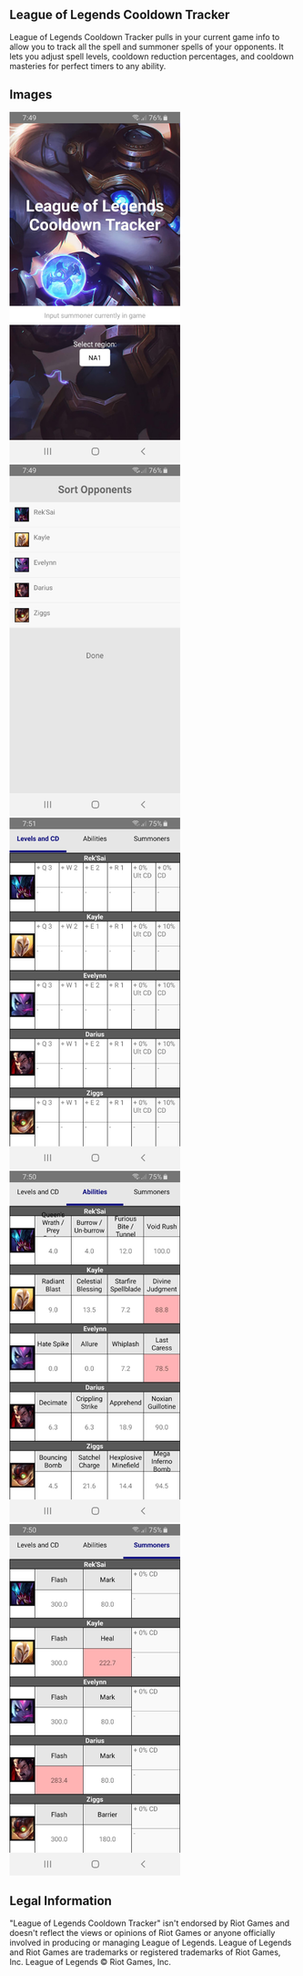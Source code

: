 ## League of Legends Cooldown Tracker

League of Legends Cooldown Tracker pulls in your current game info to allow you to track all the spell and summoner spells of your opponents. It lets you adjust spell levels, cooldown reduction percentages, and cooldown masteries for perfect timers to any ability.

## Images

<img src="lol-cooldown1.jpg" width="300">
             
<img src="lol-cooldown2.jpg" width="300">
             
<img src="lol-cooldown3.jpg" width="300">
             
<img src="lol-cooldown4.jpg" width="300">
             
<img src="lol-cooldown5.jpg" width="300">


## Legal Information

"League of Legends Cooldown Tracker" isn't endorsed by Riot Games and doesn't reflect the views or opinions of Riot Games or anyone officially involved in producing or managing League of Legends. League of Legends and Riot Games are trademarks or registered trademarks of Riot Games, Inc. League of Legends © Riot Games, Inc.



